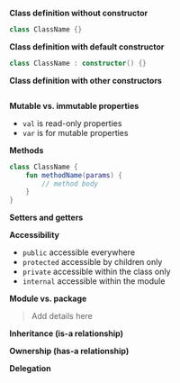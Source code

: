 **Class definition without constructor**
```kotlin
class ClassName {}
```

**Class definition with default constructor**
```kotlin
class ClassName : constructor() {} 
```

**Class definition with other constructors**
```kotlin

```

**Mutable vs. immutable properties**
- `val` is read-only properties
- `var` is for mutable properties

**Methods**
```kotlin
class ClassName {
    fun methodName(params) {
        // method body
    }
}
```

**Setters and getters**

**Accessibility**
- `public` accessible everywhere
- `protected` accessible by children only
- `private` accessible within the class only
- `internal` accessible within the module

**Module vs. package**

> Add details here

**Inheritance (is-a relationship)**

**Ownership (has-a relationship)**

**Delegation**